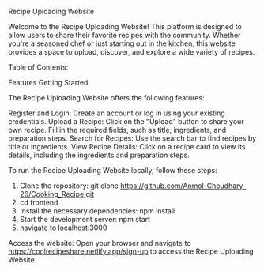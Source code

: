 
Recipe Uploading Website

Welcome to the Recipe Uploading Website! This platform is designed to allow users to share their favorite recipes with the community. Whether you're a seasoned chef or just starting out in the kitchen, this website provides a space to upload, discover, and explore a wide variety of recipes.

Table of Contents:

Features
Getting Started

The Recipe Uploading Website offers the following features:

Register and Login: Create an account or log in using your existing credentials.
Upload a Recipe: Click on the "Upload" button to share your own recipe. Fill in the required fields, such as title, ingredients, and preparation steps. 
Search for Recipes: Use the search bar to find recipes by title or ingredients.
View Recipe Details: Click on a recipe card to view its details, including the ingredients and preparation steps.


To run the Recipe Uploading Website locally, follow these steps:

1. Clone the repository: git clone https://github.com/Anmol-Choudhary-26/Cooking_Recipe.git
2. cd frontend
3. Install the necessary dependencies: npm install
4. Start the development server: npm start
5. navigate to localhost:3000

 
 
 Access the website: Open your browser and navigate to https://coolrecipeshare.netlify.app/sign-up to access the Recipe Uploading Website.

